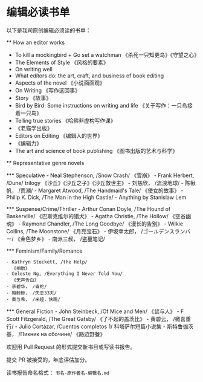 # 编辑必读书单

以下是我司原创编辑必须读的书单：

** How an editor works

- To kill a mockingbird + Go set a watchman
  《杀死一只知更鸟》《守望之心》
- The Elements of Style
  《风格的要素》
- On writing well
- What editors do: the art, craft, and business of book editing
- Aspects of the novel
  《小说面面观》
- On Writing
  《写作这回事》
- Story
  《故事》
- Bird by Bird: Some instructions on writing and life
  《关于写作：一只鸟接着一只鸟》
- Telling true stories
  《哈佛非虚构写作课》
- 《老猫学出版》
- Editors on Editing
  《编辑人的世界》
- 《编辑力》
- The art and science of book publishing
  《图书出版的艺术与科学》

** Representative genre novels

*** Speculative
    - Neal Stephenson, /Snow Crash/
      《雪崩》
    - Frank Herbert, /Dune/ trilogy
      《沙丘》《沙丘之子》《沙丘救世主》
    - 刘慈欣， /流浪地球/
    - 陈楸帆， /荒潮/
    - Margaret Atwood, /The Handmaid's Tale/
      《使女的故事》
    - Philip K. Dick, /The Man in the High Castle/
    - Anything by Stanislaw Lem

*** Suspense/Crime/Thriller
    - Arthur Conan Doyle, /The Hound of Baskerville/
      《巴斯克维尔的猎犬》
    - Agatha Christie, /The Hollow/
      《空谷幽魂》
    - Raymond Chandler, /The Long Goodbye/
      《漫长的告别》
    - Wilkie Collins, /The Moonstone/
      《月亮宝石》
    - 伊坂幸太郎， /ゴールデンスランバー/
      《金色梦乡》
    - 南派三叔， /盗墓笔记/

*** Feminism/Family/Romance

    - Kathryn Stockett, /the Help/
      《相助》
    - Celeste Ng, /Everything I Never Told You/
      《无声告白》
    - 李碧华， /青蛇/
    - 鲍鲸鲸， /失恋33天/
    - 秦与希， /米娅，快跑/

*** General Fiction
    - John Steinbeck, /Of Mice and Men/
      《鼠与人》
    - F Scott Fitzgerald, /The Great Gatsby/
      《了不起的盖茨比》
    - 黄碧云， /微喜重行/
    - Julio Cortázar, /Cuentos completos 1/
      科塔萨尔短篇小说集
    - 斯特鲁伽茨基， /Пикник на обочине/
      《路边野餐》
 
 欢迎用 Pull Request 的形式提交新书目或写读书报告。
 
 提交 PR 被接受的，年底评估加分。
 
 读书报告命名格式： `书名-原作者名-编辑名.md`
